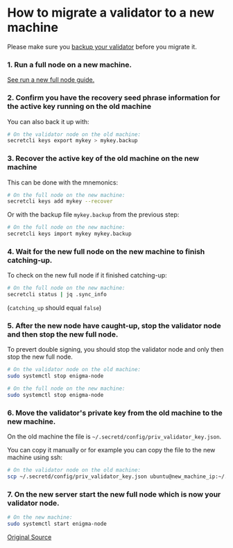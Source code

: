 # How to migrate a validator to a new machine

Please make sure you [backup your validator](tutorials/backup-a-validator.md) before you migrate it.

### 1. Run a full node on a new machine.
[See run a new full node guide.](tutorials/deploy-enigma-fullnode.md)

### 2. Confirm you have the recovery seed phrase information for the active key running on the old machine

You can also back it up with:

```bash
# On the validator node on the old machine:
secretcli keys export mykey > mykey.backup
```

### 3. Recover the active key of the old machine on the new machine

This can be done with the mnemonics:

```bash
# On the full node on the new machine:
secretcli keys add mykey --recover
```

Or with the backup file `mykey.backup` from the previous step:

```bash
# On the full node on the new machine:
secretcli keys import mykey mykey.backup
```

### 4. Wait for the new full node on the new machine to finish catching-up.

To check on the new full node if it finished catching-up:

```bash
# On the full node on the new machine:
secretcli status | jq .sync_info
```

(`catching_up` should equal `false`)

### 5. After the new node have caught-up, stop the validator node and then stop the new full node.

To prevert double signing, you should stop the validator node and only then stop the new full node.

```bash
# On the validator node on the old machine:
sudo systemctl stop enigma-node
```

```bash
# On the full node on the new machine:
sudo systemctl stop enigma-node
```

### 6. Move the validator's private key from the old machine to the new machine.

On the old machine the file is `~/.secretd/config/priv_validator_key.json`.

You can copy it manually or for example you can copy the file to the new machine using ssh:

```bash
# On the validator node on the old machine:
scp ~/.secretd/config/priv_validator_key.json ubuntu@new_machine_ip:~/.secretd/config/priv_validator_key.json
```

### 7. On the new server start the new full node which is now your validator node.

```bash
# On the new machine:
sudo systemctl start enigma-node
```

[Original Source](https://github.com/enigmampc/enigmablockchainblob/master/docs/validators-and-full-nodes/migrate-a-vlidator.md)
